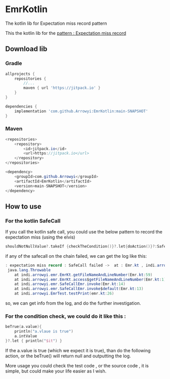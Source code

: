 # EmrKotlin
The kotlin lib for Expectation miss record pattern

This the kotlin lib for the [pattern : Expectation miss record](https://github.com/Arrowyi/EMRJava)

## Download lib
### Gradle
```groovy
allprojects {
    repositories {
        //...
        maven { url 'https://jitpack.io' }
    }
}

```
```groovy
dependencies {
    implementation 'com.github.Arrowyi:EmrKotlin:main-SNAPSHOT'
}
```
### Maven
```java
<repositories>
    <repository>
        <id>jitpack.io</id>
        <url>https://jitpack.io</url>
    </repository>
</repositories>
```
```java
<dependency>
    <groupId>com.github.Arrowyi</groupId>
    <artifactId>EmrKotlin</artifactId>
    <version>main-SNAPSHOT</version>
</dependency>
```

## How to use
### For the kotlin SafeCall
If you call the kotlin safe call, you could use the below pattern to record the expectation miss (using the elvis)
```kotlin
shouldNotNullValue?.takeIf {checkTheCondition()}?.let{doAction()}?:SafeCallEmr()
```
if any of the safecall on the chain failed, we can get the log like this:
```java
: expectation miss record : SafeCall failed ->  at : Emr.kt , indi.arrowyi.emr.SafeCallEmr, invoke$default, 13 
 java.lang.Throwable
	at indi.arrowyi.emr.EmrKt.getFileNameAndLineNumber(Emr.kt:59)
	at indi.arrowyi.emr.EmrKt.access$getFileNameAndLineNumber(Emr.kt:1)
	at indi.arrowyi.emr.SafeCallEmr.invoke(Emr.kt:14)
	at indi.arrowyi.emr.SafeCallEmr.invoke$default(Emr.kt:13)
	at indi.arrowyi.EmrTest.testPrint(emr.kt:26)
```
so, we can get info from the log, and do the further investigation.

### For the condition check, we could do it like this  :
```kotlin
beTrue(a.value){
    println("a.vlaue is true")
    a.intValue
}?.let { println("$it") }
```
If the a.value is true (which we expect it is true), than do the following action, or the beTrue() will return null and outputting the log.

More usage you could check the test code , or the source code , it is simple, but could make your life easier as I wish.
